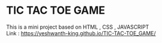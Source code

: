 # TIC TAC TOE GAME
This is a mini project based on HTML , CSS , JAVASCRIPT <br>
Link : https://yeshwanth-king.github.io/TIC-TAC-TOE_GAME/
